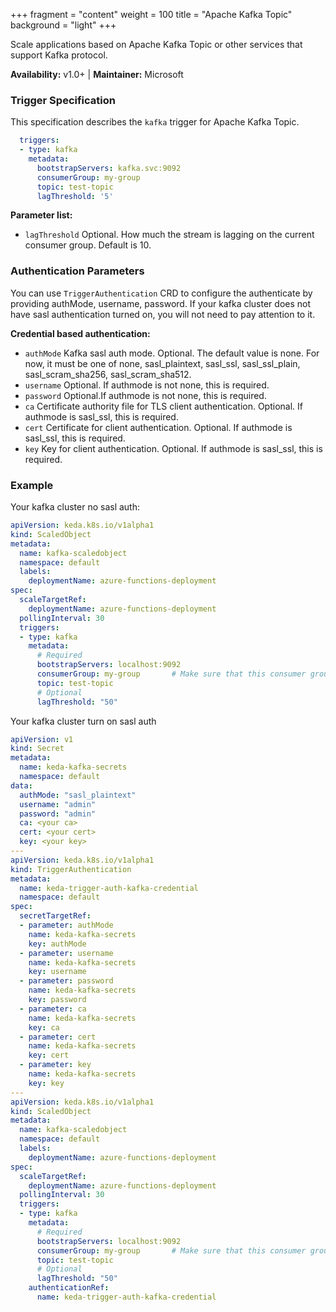 +++
fragment = "content"
weight = 100
title = "Apache Kafka Topic"
background = "light"
+++

Scale applications based on Apache Kafka Topic or other services that support Kafka protocol.

**Availability:** v1.0+ | **Maintainer:** Microsoft

<!--more-->

### Trigger Specification

This specification describes the `kafka` trigger for Apache Kafka Topic.

```yaml
  triggers:
  - type: kafka
    metadata:
      bootstrapServers: kafka.svc:9092
      consumerGroup: my-group
      topic: test-topic
      lagThreshold: '5'
```

**Parameter list:**

- `lagThreshold` Optional. How much the stream is lagging on the current consumer group. Default is 10.

### Authentication Parameters

 You can use `TriggerAuthentication` CRD to configure the authenticate by providing authMode, username, password. If your kafka cluster does not have sasl authentication turned on, you will not need to pay attention to it.

**Credential based authentication:**

- `authMode` Kafka sasl auth mode. Optional. The default value is none. For now, it must be one of none, sasl_plaintext, sasl_ssl, sasl_ssl_plain, sasl_scram_sha256, sasl_scram_sha512.
- `username` Optional. If authmode is not none, this is required.
- `password` Optional.If authmode is not none, this is required.
- `ca` Certificate authority file for TLS client authentication. Optional. If authmode is sasl_ssl, this is required.
- `cert` Certificate for client authentication. Optional. If authmode is sasl_ssl, this is required.
- `key` Key for client authentication. Optional. If authmode is sasl_ssl, this is required.


### Example

Your kafka cluster no sasl auth:

```yaml
apiVersion: keda.k8s.io/v1alpha1
kind: ScaledObject
metadata:
  name: kafka-scaledobject
  namespace: default
  labels:
    deploymentName: azure-functions-deployment
spec:
  scaleTargetRef:
    deploymentName: azure-functions-deployment
  pollingInterval: 30
  triggers:
  - type: kafka
    metadata:
      # Required
      bootstrapServers: localhost:9092
      consumerGroup: my-group       # Make sure that this consumer group name is the same one as the one that is consuming topics
      topic: test-topic
      # Optional
      lagThreshold: "50"
```

Your kafka cluster turn on sasl auth

```yaml
apiVersion: v1
kind: Secret
metadata:
  name: keda-kafka-secrets
  namespace: default
data:
  authMode: "sasl_plaintext"
  username: "admin"
  password: "admin"
  ca: <your ca>
  cert: <your cert>
  key: <your key>
---
apiVersion: keda.k8s.io/v1alpha1
kind: TriggerAuthentication
metadata:
  name: keda-trigger-auth-kafka-credential
  namespace: default
spec:
  secretTargetRef:
  - parameter: authMode
    name: keda-kafka-secrets
    key: authMode
  - parameter: username
    name: keda-kafka-secrets
    key: username
  - parameter: password
    name: keda-kafka-secrets
    key: password
  - parameter: ca
    name: keda-kafka-secrets
    key: ca
  - parameter: cert
    name: keda-kafka-secrets
    key: cert
  - parameter: key
    name: keda-kafka-secrets
    key: key
---
apiVersion: keda.k8s.io/v1alpha1
kind: ScaledObject
metadata:
  name: kafka-scaledobject
  namespace: default
  labels:
    deploymentName: azure-functions-deployment
spec:
  scaleTargetRef:
    deploymentName: azure-functions-deployment
  pollingInterval: 30
  triggers:
  - type: kafka
    metadata:
      # Required
      bootstrapServers: localhost:9092
      consumerGroup: my-group       # Make sure that this consumer group name is the same one as the one that is consuming topics
      topic: test-topic
      # Optional
      lagThreshold: "50"
    authenticationRef:
      name: keda-trigger-auth-kafka-credential
```
